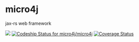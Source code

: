 # micro4j

jax-rs web framework

[![](https://jitpack.io/v/micro4j/micro4j.svg)](https://jitpack.io/#micro4j/micro4j) [ ![Codeship Status for micro4j/micro4j](https://codeship.com/projects/142e4c10-f9df-0133-a3d7-124ad23604b3/status?branch=master)](https://codeship.com/projects/151397) [![Coverage Status](https://coveralls.io/repos/github/micro4j/micro4j/badge.svg?branch=master)](https://coveralls.io/github/micro4j/micro4j?branch=master)
